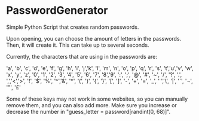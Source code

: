 # PasswordGenerator
Simple Python Script that creates random passwords.

Upon opening, you can choose the amount of letters in the passwords. Then, it will create it. This can take up to several seconds. 

Currently, the characters that are using in the passwords are:

 'a', 'b', 'c', 'd', 'e', 'f', 'g', 'h', 'i', 'j','k', 'l', 'm', 'n', 'o', 'p', 'q', 'r', 's', 't','u','v', 'w', 'x', 'y', 'z', '0', '1', '2', '3', '4', '5', '6', '7', '8','9', ':', ';', '@', '#', '~', '/', '?', '.', ',','<','>', '!', '$', '%', '^','&', '*', '(', ')', '{', '}', '[', ']', '-', '+', '=', '_', ' ','\\', '|', '`', '¬', '"', '£'
 
 Some of these keys may not work in some websites, so you can manually remove them, and you can also add more. Make sure you increase or decrease the number in "guess_letter = password[randint(0, 68)]".
